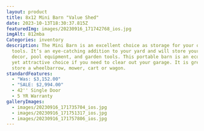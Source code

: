 ```yaml
---
layout: product
title: 8x12 Mini Barn "Value Shed"
date: 2023-10-13T18:30:37.815Z
featuredImg: images/20230916_171742768_ios.jpg
imgAlt: 812mba
Categories: inventory
description: The Mini Barn is an excellent choice as storage for your outdoor
  tools. It’s an eye-catching addition to your yard and will store your yard
  decor, pool equipment, and garden tools. This portable barn is an economical,
  yet attractive choice if you need to clear out your garage. It is great to
  store a wheelbarrow, mower, cart or wagon.
standardFeatures:
  - "Was: $3,152.00"
  - "SALE: $2,994.00"
  - 42'' Single Door
  - 5 YR Warranty
galleryImages:
  - images/20230916_171735704_ios.jpg
  - images/20230916_171751317_ios.jpg
  - images/20230916_171757806_ios.jpg
---
```

